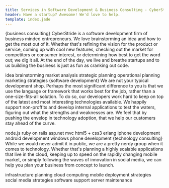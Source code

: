 ```yaml
---
title: Services in Software Development & Business Consulting - CyberStride
header: Have a startup? Awesome! We'd love to help.
template: index.jade
---
```


{business consulting}
CyberStride is a software development firm of business minded entrepreneurs. We love brainstorming an idea and how to get the most out of it. Whether that's refining the vision for the product or service, coming up with cool new features, checking out the market for competitors or consumer interest, or determining how best to get the word out; we dig it all. At the end of the day, we live and breathe startups and to us building the business is just as fun as cranking out code.

idea brainstorming market analysis strategic planning operational planning marketing strategies
{software development}
We are not your typical development shop. Perhaps the most significant difference to you is that we use the language or framework that works best for the job, rather than a one-size-fits-all solution. To do so, our developers work hard to keep on top of the latest and most interesting technologies available. We happily support non-proffits and develop internal applications to test the waters, figuring out what the strengths and weaknesses are. We feel that by pushing the envelop in technology adoption, that we help our customers stay ahead of the curve. 

node.js ruby on rails asp.net mvc html5 + css3 erlang iphone development android development windows phone development
{technology consulting}
While we would never admit it in public, we are a pretty nerdy group when it comes to technology. Whether that's planning a highly scalable applications that live in the cloud, keeping up to speed on the rapidly changing mobile market, or simply following the waves of innovation in social media, we can help you plan your business from concept to launch. 

infrastructure planning cloud computing mobile deployment strategies social media strategies software support server maintenance